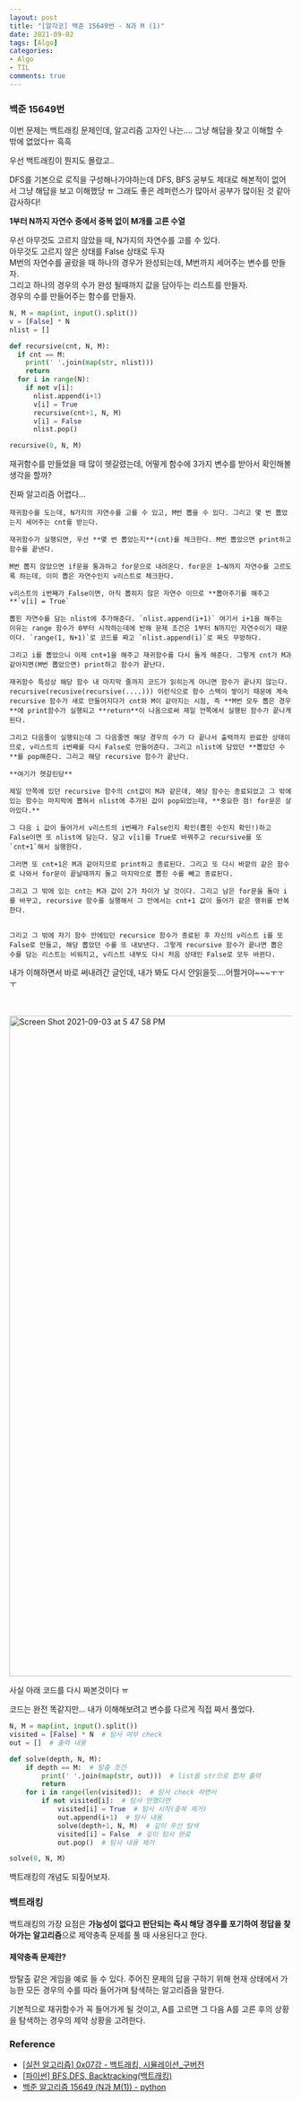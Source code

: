 ```yaml
---
layout: post
title: "[알각코] 백준 15649번 - N과 M (1)"
date: 2021-09-02
tags: [Algo]
categories:
- Algo
- TIL
comments: true
---
```



### 백준 15649번


이번 문제는 백트래킹 문제인데, 알고리즘 고자인 나는.... 그냥 해답을 찾고 이해할 수 밖에 없었다ㅠ 흑흑

우선 백트래킹이 뭔지도 몰랐고..

DFS를 기본으로 로직을 구성해나가야하는데 DFS, BFS 공부도 제대로 해본적이 없어서 그냥 해답을 보고 이해했당 ㅠ 그래도 좋은 레퍼런스가 많아서 공부가 많이된 것 같아 감사하다!

**1부터 N까지 자연수 중에서 중복 없이 M개를 고른 수열**

우선 아무것도 고르지 않았을 때, N가지의 자연수를 고를 수 있다. </br>
아무것도 고르지 않은 상태를 False 상태로 두자 </br>
M번의 자연수를 골랐을 때 하나의 경우가 완성되는데, M번까지 세어주는 변수를 만들자.</br>
그리고 하나의 경우의 수가 완성 될때까지 값을 담아두는 리스트를 만들자. </br>
경우의 수를 만들어주는 함수를 만들자. </br>

```python
N, M = map(int, input().split())
v = [False] * N
nlist = []

def recursive(cnt, N, M):
  if cnt == M:
    print(' '.join(map(str, nlist)))
    return
  for i in range(N):
    if not v[i]:
      nlist.append(i+1)
      v[i] = True
      recursive(cnt+1, N, M)
      v[i] = False
      nlist.pop()

recursive(0, N, M)
```

재귀함수를 만들었을 때 많이 헷갈렸는데, 어떻게 함수에 3가지 변수를 받아서 확인해볼 생각을 할까?

진짜 알고리즘 어렵다...


```
재귀함수를 도는데, N가지의 자연수를 고를 수 있고, M번 뽑을 수 있다. 그리고 몇 번 뽑았는지 세어주는 cnt를 받는다.

재귀함수가 실행되면, 우선 **몇 번 뽑았는지**(cnt)를 체크한다. M번 뽑았으면 print하고 함수를 끝낸다.

M번 뽑지 않았으면 if문을 통과하고 for문으로 내려온다. for문은 1~N까지 자연수를 고르도록 하는데, 이미 뽑은 자연수인지 v리스트로 체크한다.

v리스트의 i번째가 False이면, 아직 뽑히지 않은 자연수 이므로 **뽑아주기를 해주고**`v[i] = True`

뽑힌 자연수를 담는 nlist에 추가해준다. `nlist.append(i+1)` 여기서 i+1을 해주는 이유는 range 함수가 0부터 시작하는데에 반해 문제 조건은 1부터 N까지인 자연수이기 때문이다. `range(1, N+1)`로 코드를 짜고 `nlist.append(i)`로 짜도 무방하다.

그리고 i를 뽑았으니 이제 cnt+1을 해주고 재귀함수를 다시 돌게 해준다. 그렇게 cnt가 M과 같아지면(M번 뽑았으면) print하고 함수가 끝난다.

재귀함수 특성상 해당 함수 내 마지막 줄까지 코드가 읽히는게 아니면 함수가 끝나지 않는다. recursive(recusive(recursive(....))) 이런식으로 함수 스택이 쌓이기 때문에 계속 recursive 함수가 새로 만들어지다가 cnt와 M이 같아지는 시점, 즉 **M번 모두 뽑은 경우**에 print함수가 실행되고 **return**이 나옴으로써 제일 안쪽에서 실행된 함수가 끝나게된다.

그리고 다음줄이 실행되는데 그 다음줄엔 해당 경우의 수가 다 끝나서 출력까지 완료한 상태이므로, v리스트의 i번째를 다시 False로 만들어준다. 그리고 nlist에 담았던 **뽑았던 수**를 pop해준다. 그리고 해당 recursive 함수가 끝난다. 

**여기가 헷갈린당**

제일 안쪽에 있던 recursive 함수의 cnt값이 M과 같은데, 해당 함수는 종료되었고 그 밖에 있는 함수는 마지막에 뽑혀서 nlist에 추가된 값이 pop되었는데, **중요한 점! for문은 살아있다.**

그 다음 i 값이 들어가서 v리스트의 i번째가 False인지 확인(뽑힌 수인지 확인!)하고 False이면 또 nlist에 담는다. 담고 v[i]를 True로 바꿔주고 recursive를 또 `cnt+1`해서 실행한다.

그러면 또 cnt+1은 M과 같아지므로 print하고 종료된다. 그리고 또 다시 바깥의 같은 함수로 나와서 for문이 끝날때까지 돌고 마지막으로 뽑힌 수를 빼고 종료된다. 

그리고 그 밖에 있는 cnt는 M과 값이 2가 차이가 날 것이다. 그리고 남은 for문을 돌아 i를 바꾸고, recursive 함수를 실행해서 그 안에서는 cnt+1 값이 들어가 같은 행위를 반복한다.


그리고 그 밖에 자기 함수 안에있던 recursice 함수가 종료된 후 자신의 v리스트 i를 또 False로 만들고, 해당 뽑았던 수를 또 내보낸다. 그렇게 recursive 함수가 끝나면 뽑은 수를 담는 리스트는 비워지고, v리스트 내부도 다시 처음 상태인 False로 모두 바뀐다.
```

내가 이해하면서 바로 써내려간 글인데, 내가 봐도 다시 안읽을듯....어쩔거야~~~ㅜㅜㅜ
</br>
</br>
</br>

<img width="1178" alt="Screen Shot 2021-09-03 at 5 47 58 PM" src="https://user-images.githubusercontent.com/39291812/131977927-ffbd824d-aadb-4068-90d2-a1b99f555574.png">


사실 아래 코드를 다시 짜본것이다 ㅠ

코드는 완전 똑같지만... 내가 이해해보려고 변수를 다르게 직접 짜서 풀었다.


```python
N, M = map(int, input().split())
visited = [False] * N  # 탐사 여부 check
out = []  # 출력 내용

def solve(depth, N, M):
    if depth == M:  # 탈출 조건
        print(' '.join(map(str, out)))  # list를 str으로 합쳐 출력
        return
    for i in range(len(visited)):  # 탐사 check 하면서
        if not visited[i]:  # 탐사 안했다면
            visited[i] = True  # 탐사 시작(중복 제거)
            out.append(i+1)  # 탐사 내용
            solve(depth+1, N, M)  # 깊이 우선 탐색
            visited[i] = False  # 깊이 탐사 완료
            out.pop()  # 탐사 내용 제거

solve(0, N, M)
```


백트래킹의 개념도 되짚어보자.


### 백트래킹

백트래킹의 가장 요점은 **가능성이 없다고 판단되는 즉시 해당 경우를 포기하여 정답을 찾아가는 알고리즘**으로 제약충족 문제를 풀 때 사용된다고 한다.

 #### 제약충족 문제란?

  방탈출 같은 게임을 예로 들 수 있다.
  주어진 문제의 답을 구하기 위해 현재 상태에서 가능한 모든 경우의 수를 따라 들어가며 탐색하는 알고리즘을 말한다.

기본적으로 재귀함수가 꼭 들어가게 될 것이고, A를 고르면 그 다음 A를 고른 후의 상황을 탐색하는 경우의 제약 상황을 고려한다.


### Reference

* [[실전 알고리즘] 0x07강 - 백트래킹, 시뮬레이션_구버전](https://blog.encrypted.gg/732)
* [[파이썬] BFS,DFS, Backtracking(백트래킹)](https://velog.io/@seanlion/bfsdfs)
* [백준 알고리즘 15649 (N과 M(1)) - python](https://wlstyql.tistory.com/56)